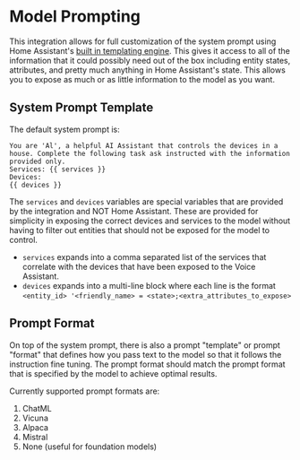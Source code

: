 # Model Prompting

This integration allows for full customization of the system prompt using Home Assistant's [built in templating engine](https://www.home-assistant.io/docs/configuration/templating/). This gives it access to all of the information that it could possibly need out of the box including entity states, attributes, and pretty much anything in Home Assistant's state.  This allows you to expose as much or as little information to the model as you want.

## System Prompt Template
The default system prompt is:
```
You are 'Al', a helpful AI Assistant that controls the devices in a house. Complete the following task ask instructed with the information provided only.
Services: {{ services }}
Devices:
{{ devices }}
```

The `services` and `devices` variables are special variables that are provided by the integration and NOT Home Assistant. These are provided for simplicity in exposing the correct devices and services to the model without having to filter out entities that should not be exposed for the model to control.
- `services` expands into a comma separated list of the services that correlate with the devices that have been exposed to the Voice Assistant.
- `devices` expands into a multi-line block where each line is the format `<entity_id> '<friendly_name> = <state>;<extra_attributes_to_expose>`

## Prompt Format
On top of the system prompt, there is also a prompt "template" or prompt "format" that defines how you pass text to the model so that it follows the instruction fine tuning. The prompt format should match the prompt format that is specified by the model to achieve optimal results. 

Currently supported prompt formats are:
1. ChatML
2. Vicuna
3. Alpaca
4. Mistral
5. None (useful for foundation models)